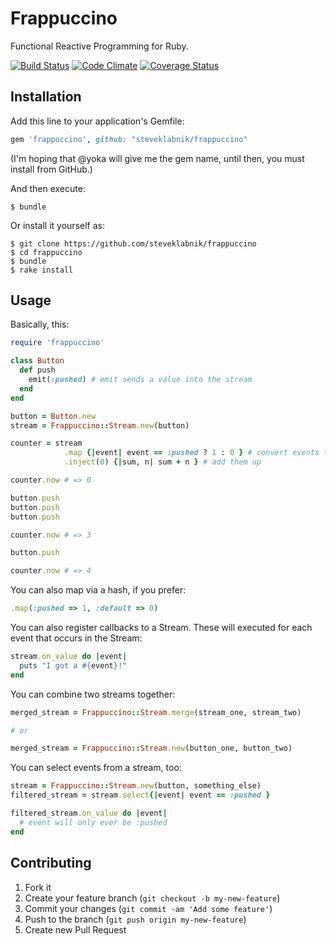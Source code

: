 # Frappuccino

Functional Reactive Programming for Ruby.

[![Build Status](https://travis-ci.org/steveklabnik/frappuccino.png?branch=master)](https://travis-ci.org/steveklabnik/frappuccino) [![Code Climate](https://codeclimate.com/github/steveklabnik/frappuccino.png)](https://codeclimate.com/github/steveklabnik/frappuccino) [![Coverage Status](https://coveralls.io/repos/steveklabnik/frappuccino/badge.png?branch=master)](https://coveralls.io/r/steveklabnik/frappuccino)

## Installation

Add this line to your application's Gemfile:

```ruby
gem 'frappuccino', github: "steveklabnik/frappuccino"
```

(I'm hoping that @yoka will give me the gem name, until then, you
must install from GitHub.)

And then execute:

    $ bundle

Or install it yourself as:

    $ git clone https://github.com/steveklabnik/frappuccino
    $ cd frappuccino
    $ bundle
    $ rake install

## Usage

Basically, this:

```ruby
require 'frappuccino'

class Button
  def push
    emit(:pushed) # emit sends a value into the stream
  end
end

button = Button.new
stream = Frappuccino::Stream.new(button)

counter = stream
            .map {|event| event == :pushed ? 1 : 0 } # convert events to ints
            .inject(0) {|sum, n| sum + n } # add them up

counter.now # => 0

button.push
button.push
button.push

counter.now # => 3

button.push

counter.now # => 4
```

You can also map via a hash, if you prefer:

```ruby
.map(:pushed => 1, :default => 0)
```

You can also register callbacks to a Stream. These will executed for
each event that occurs in the Stream:

```ruby
stream.on_value do |event|
  puts "I got a #{event}!"
end
```

You can combine two streams together:

```ruby
merged_stream = Frappuccino::Stream.merge(stream_one, stream_two)

# or

merged_stream = Frappuccino::Stream.new(button_one, button_two)
```

You can select events from a stream, too:

```ruby
stream = Frappuccino::Stream.new(button, something_else)
filtered_stream = stream.select{|event| event == :pushed }

filtered_stream.on_value do |event|
  # event will only ever be :pushed
end
```

## Contributing

1. Fork it
2. Create your feature branch (`git checkout -b my-new-feature`)
3. Commit your changes (`git commit -am 'Add some feature'`)
4. Push to the branch (`git push origin my-new-feature`)
5. Create new Pull Request
